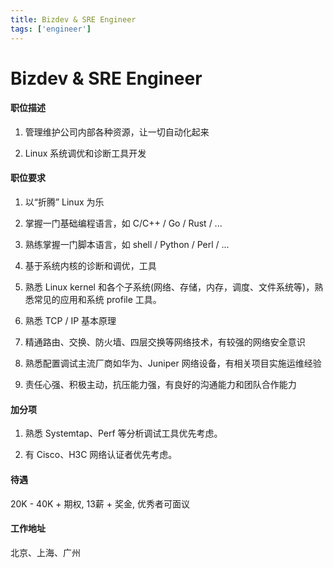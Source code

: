 ```yaml
---
title: Bizdev & SRE Engineer
tags: ['engineer']
---
```


# Bizdev & SRE Engineer

#### 职位描述

1. 管理维护公司内部各种资源，让一切自动化起来

2. Linux 系统调优和诊断工具开发

#### 职位要求
1. 以“折腾” Linux 为乐

2. 掌握一门基础编程语言，如 C/C++ / Go / Rust / ...

3. 熟练掌握一门脚本语言，如 shell / Python / Perl / ...

4. 基于系统内核的诊断和调优，工具

5. 熟悉 Linux kernel 和各个子系统(网络、存储，内存，调度、文件系统等)，熟悉常见的应用和系统 profile 工具。

6. 熟悉 TCP / IP 基本原理

7. 精通路由、交换、防火墙、四层交换等网络技术，有较强的网络安全意识

8. 熟悉配置调试主流厂商如华为、Juniper 网络设备，有相关项目实施运维经验

9. 责任心强、积极主动，抗压能力强，有良好的沟通能力和团队合作能力

#### 加分项
1. 熟悉 Systemtap、Perf 等分析调试工具优先考虑。

2. 有 Cisco、H3C 网络认证者优先考虑。

#### 待遇

20K - 40K + 期权, 13薪 + 奖金, 优秀者可面议

#### 工作地址

北京、上海、广州
